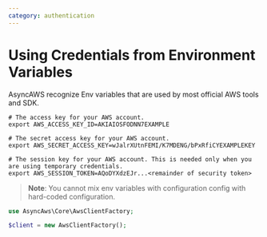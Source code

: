 ```yaml
---
category: authentication
---
```


# Using Credentials from Environment Variables

AsyncAWS recognize Env variables that are used by most official AWS tools and SDK.

```shell
# The access key for your AWS account.
export AWS_ACCESS_KEY_ID=AKIAIOSFODNN7EXAMPLE

# The secret access key for your AWS account.
export AWS_SECRET_ACCESS_KEY=wJalrXUtnFEMI/K7MDENG/bPxRfiCYEXAMPLEKEY

# The session key for your AWS account. This is needed only when you are using temporary credentials.
export AWS_SESSION_TOKEN=AQoDYXdzEJr...<remainder of security token>
```

> **Note**: You cannot mix env variables with configuration config with hard-coded configuration.

```php
use AsyncAws\Core\AwsClientFactory;

$client = new AwsClientFactory();
```

